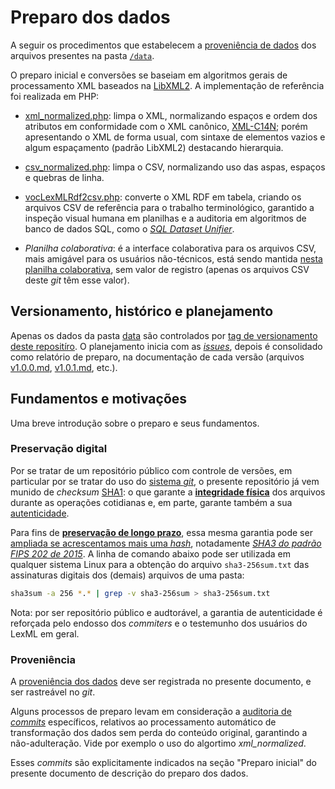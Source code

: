 # Preparo dos dados

A seguir os procedimentos que estabelecem a [proveniência de dados](https://en.wikipedia.org/wiki/Data_lineage) dos arquivos presentes na pasta [`/data`](../data).

O preparo inicial e conversões se baseiam em algoritmos gerais de processamento XML baseados na [LibXML2](http://xmlsoft.org/). A implementação de referência foi realizada em PHP:

* [xml_normalized.php](../src/xml_normalized.php): limpa o XML, normalizando espaços e ordem dos atributos em conformidade com o XML canônico, [XML-C14N](https://www.w3.org/TR/xml-c14n); porém apresentando o XML de forma usual, com sintaxe de elementos vazios e algum espaçamento (padrão LibXML2) destacando hierarquia.

* [csv_normalized.php](../src/xml_normalized.php): limpa o CSV, normalizando uso das aspas, espaços e quebras de linha.

* [vocLexMLRdf2csv.php](../src/vocLexMLRdf2csv.php): converte o XML RDF em tabela, criando os arquivos CSV de referência para o trabalho terminológico, garantido a  inspeção visual humana em planilhas e a auditoria em algoritmos de banco de dados SQL, como o [*SQL Dataset Unifier*](https://github.com/datasets-br/sql-unifier).

* *Planilha colaborativa*: é a interface colaborativa para os arquivos CSV, mais amigável para os usuários não-técnicos, está sendo mantida [nesta planilha colaborativa](https://docs.google.com/spreadsheets/d/1FbRVToE2Yu2I7_jfL0mD_MaxWe-m9aKM6ukPqkpju64/edit#gid=1020275856), sem valor de registro (apenas os arquivos CSV deste *git* têm esse valor).

## Versionamento, histórico e planejamento

Apenas os dados da pasta [data](../data) são controlados por [tag de versionamento deste repositíro](https://github.com/lexml/lexml-vocabulary/releases). O planejamento inicia com as [_issues_](https://github.com/lexml/lexml-vocabulary/issues), depois é consolidado como relatório de preparo, na documentação de cada versão (arquivos [v1.0.0.md](v1.0.0.md), [v1.0.1.md](v1.0.1.md), etc.).

## Fundamentos e motivações

Uma breve introdução sobre o preparo e seus fundamentos.

### Preservação digital

Por se tratar de um repositório público com controle de versões, em particular por se tratar do uso do [sistema *git*](https://en.wikipedia.org/wiki/Git), o presente repositório já vem munido de *checksum* [SHA1](https://en.wikipedia.org/wiki/SHA-1): o que garante a **[integridade física](https://en.wikipedia.org/wiki/Data_integrity#Physical_integrity)** dos arquivos durante as operações cotidianas e, em parte, garante também a sua [autenticidade](https://en.wikipedia.org/wiki/Message_authentication).

Para fins de **[preservação de longo prazo](https://en.wikipedia.org/wiki/Digital_preservation)**, essa mesma garantia pode ser [ampliada se acrescentamos mais uma *hash*](https://crypto.stackexchange.com/a/44281/42893), notadamente [*SHA3 do padrão FIPS 202 de 2015*](https://en.wikipedia.org/wiki/SHA-3). A linha de comando abaixo pode ser utilizada em qualquer sistema Linux para a obtenção do arquivo `sha3-256sum.txt` das assinaturas digitais dos (demais) arquivos de uma pasta:

```sh
sha3sum -a 256 *.* | grep -v sha3-256sum > sha3-256sum.txt
```

Nota: por ser repositório público e audtorável, a garantia de autenticidade é reforçada pelo endosso dos *commiters* e o testemunho dos usuários do LexML em geral.

### Proveniência

A [proveniência dos dados](https://en.wikipedia.org/wiki/Data_lineage#Data_Provenance) deve ser registrada no presente documento, e ser rastreável no *git*.

Alguns processos de preparo levam em consideração a [auditoria de *commits*](https://en.wikipedia.org/wiki/Commit_(version_control)) específicos, relativos ao processamento automático de transformação dos dados sem perda do conteúdo original, garantindo a não-adulteração. Vide por exemplo o uso do algortimo *xml_normalized*.

Esses *commits* são explicitamente indicados na seção "Preparo inicial" do presente documento de descrição do preparo dos dados.
